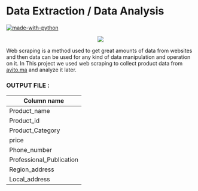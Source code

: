 # Data Extraction / Data Analysis
[![made-with-python](https://img.shields.io/badge/Made%20with-Python-1f425f.svg)](https://www.python.org/)

<p align="center">
<img src="https://github.com/AbderrahimAl/Data-Extraction-Avito/blob/master/Avito.png">
</p>


Web scraping is a method used to get great amounts of data from websites and then data can be used 
for any kind of data manipulation and operation on it.
In This project we used web scraping to collect product data from [avito.ma](https://www.avito.ma/index.htm) 
and analyze it later.

### OUTPUT FILE :

| Column name |
| --- | 
| Product_name |
| Product_id | 
|  Product_Category |
| price |
| Phone_number |
| Professional_Publication |
| Region_address |
| Local_address |
